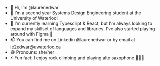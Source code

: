 - 👋 Hi, I’m @laurenedwar
- 👀 I’m a second year Systems Design Engineering student at the University of Waterloo! 
- 🌱 I’m currently learning Typescript & React, but I'm always looking to expand my skillset of languages and libraries. I've also started playing around with Figma 🎨
- 📫 You can find me on Linkedin @laurenedwar or by email at le2edwar@uwaterloo.ca
- 😄 Pronouns: she/her
- ⚡ Fun fact: I enjoy rock climbing and playing alto saxophone 🧗‍♀️🎷
